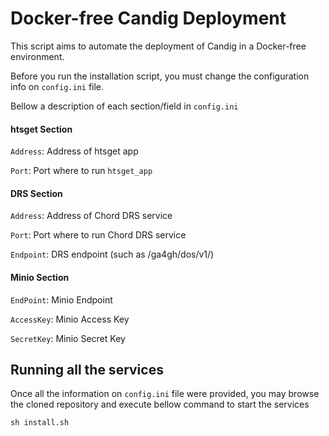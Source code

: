 # Docker-free Candig Deployment

This script aims to automate the deployment of Candig in a Docker-free environment.

Before you run the installation script, you must change the configuration info on `config.ini` file. 

Bellow a description of each section/field in `config.ini`

#### htsget Section
`Address`: Address of htsget app

`Port`: Port where to run `htsget_app`

#### DRS Section
`Address`: Address of Chord DRS service

`Port`: Port where to run Chord DRS service

`Endpoint`: DRS endpoint (such as /ga4gh/dos/v1/)

#### Minio Section
`EndPoint`: Minio Endpoint

`AccessKey`: Minio Access Key

`SecretKey`: Minio Secret Key


## Running all the services

Once all the information on `config.ini` file were provided, you may browse the cloned repository and execute bellow command to start the services
```
sh install.sh
```

